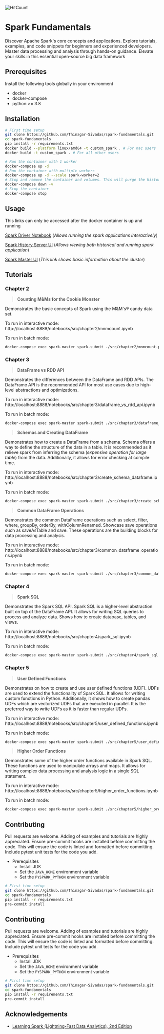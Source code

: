 ![HitCount](https://img.shields.io/endpoint?url=https%3A%2F%2Fhits.dwyl.com%2FThinagar-Sivadas%2Fspark-fundamentals.json%3Fcolor%3Dpink)

# Spark Fundamentals
Discover Apache Spark's core concepts and applications. Explore tutorials, examples, and code snippets for beginners and experienced developers. Master data processing and analysis through hands-on guidance. Elevate your skills in this essential open-source big data framework

## Prerequisites
Install the following tools globally in your environment
- docker
- docker-compose
- python >= 3.8

## Installation
```bash
# First time setup
git clone https://github.com/Thinagar-Sivadas/spark-fundamentals.git
cd spark-fundamentals
pip install -r requirements.txt
docker build --platform linux/amd64 -t custom_spark . # For mac users
docker build -t custom_spark . # For all other users

# Run the container with 1 worker
docker-compose up -d
# Run the container with multiple workers
docker-compose up -d --scale spark-worker=2
# Stop and remove the container and volumes. This will purge the history server data
docker-compose down -v
# Stop the container
docker-compose stop
```

## Usage
This links can only be accessed after the docker container is up and running

[Spark Driver Notebook](http://localhost:8888) (_Allows running the spark applications interactively_)

[Spark History Server UI](http://localhost:18080) (_Allows viewing both historical and running spark application_)

[Spark Master UI](http://localhost:8080) (_This link shows basic information about the cluster_)

<!-- [Spark UI](http://localhost:4040) (_This link can only be accessed while the spark application is running_) -->

## Tutorials
### Chapter 2
>**Counting M&Ms for the Cookie Monster**

Demonstrates the basic concepts of Spark using the M&M's® candy data set.

To run in interactive mode:
http://localhost:8888/notebooks/src/chapter2/mnmcount.ipynb

To run in batch mode:
```bash
docker-compose exec spark-master spark-submit ./src/chapter2/mnmcount.py
```
### Chapter 3
>**DataFrame vs RDD API**

Demonstrates the differences between the DataFrame and RDD APIs. The DataFrame API is the recommended API for most use cases due to high-level abstractions and optimizations.

To run in interactive mode:
http://localhost:8888/notebooks/src/chapter3/dataframe_vs_rdd_api.ipynb

To run in batch mode:
```bash
docker-compose exec spark-master spark-submit ./src/chapter3/dataframe_vs_rdd_api.py
```
>**Schemas and Creating DataFrame**

Demonstrates how to create a DataFrame from a schema. Schema offers a way to define the structure of the data in a table. It is recommended as it relieve spark from inferring the schema (*expensive operation for large table*) from the data. Additionally, it allows for error checking at compile time.

To run in interactive mode:
http://localhost:8888/notebooks/src/chapter3/create_schema_dataframe.ipynb

To run in batch mode:
```bash
docker-compose exec spark-master spark-submit ./src/chapter3/create_schema_dataframe.py
```
>**Common DataFrame Operations**

Demonstrates the common DataFrame operations such as select, filter, where, groupBy, orderBy, withColumnRenamed. Showcase save operations such as saveAsTable and save. These operations are the building blocks for data processing and analysis.

To run in interactive mode:
http://localhost:8888/notebooks/src/chapter3/common_dataframe_operations.ipynb

To run in batch mode:
```bash
docker-compose exec spark-master spark-submit ./src/chapter3/common_dataframe_operations.py
```
### Chapter 4
>**Spark SQL**

Demonstrates the Spark SQL API. Spark SQL is a higher-level abstraction built on top of the DataFrame API. It allows for writing SQL queries to process and analyze data. Shows how to create database, tables, and views.

To run in interactive mode:
http://localhost:8888/notebooks/src/chapter4/spark_sql.ipynb

To run in batch mode:
```bash
docker-compose exec spark-master spark-submit ./src/chapter4/spark_sql.py
```
### Chapter 5
>**User Defined Functions**

Demonstrates on how to create and use user defined functions (UDF). UDFs are used to extend the functionality of Spark SQL. It allows for writing custom functions in Python. Additionally, it shows how to create pandas UDFs which are vectorized UDFs that are executed in parallel. It is the preferred way to write UDFs as it is faster than regular UDFs.

To run in interactive mode:
http://localhost:8888/notebooks/src/chapter5/user_defined_functions.ipynb

To run in batch mode:
```bash
docker-compose exec spark-master spark-submit ./src/chapter5/user_defined_functions.py
```
>**Higher Order Functions**

Demonstrates some of the higher order functions available in Spark SQL. These functions are used to manipulate arrays and maps. It allows for writing complex data processing and analysis logic in a single SQL statement.

To run in interactive mode:
http://localhost:8888/notebooks/src/chapter5/higher_order_functions.ipynb

To run in batch mode:
```bash
docker-compose exec spark-master spark-submit ./src/chapter5/higher_order_functions.py
```

## Contributing
Pull requests are welcome. Adding of examples and tutorials are highly appreciated. Ensure pre-commit hooks are installed before committing the code. This will ensure the code is linted and formatted before committing. Include pytest unit tests for the code you add.
- Prerequisites
    - Install JDK
    - Set the `JAVA_HOME` environment variable
    - Set the `PYSPARK_PYTHON` environment variable
```bash
# First time setup
git clone https://github.com/Thinagar-Sivadas/spark-fundamentals.git
cd spark-fundamentals
pip install -r requirements.txt
pre-commit install
```

## Contributing
Pull requests are welcome. Adding of examples and tutorials are highly appreciated. Ensure pre-commit hooks are installed before committing the code. This will ensure the code is linted and formatted before committing. Include pytest unit tests for the code you add.
- Prerequisites
    - Install JDK
    - Set the `JAVA_HOME` environment variable
    - Set the `PYSPARK_PYTHON` environment variable
```bash
# First time setup
git clone https://github.com/Thinagar-Sivadas/spark-fundamentals.git
cd spark-fundamentals
pip install -r requirements.txt
pre-commit install
```

## Acknowledgements
 - [Learning Spark (Lightning-Fast Data Analytics), 2nd Edition](https://www.oreilly.com/library/view/learning-spark-2nd/9781492050032/)
